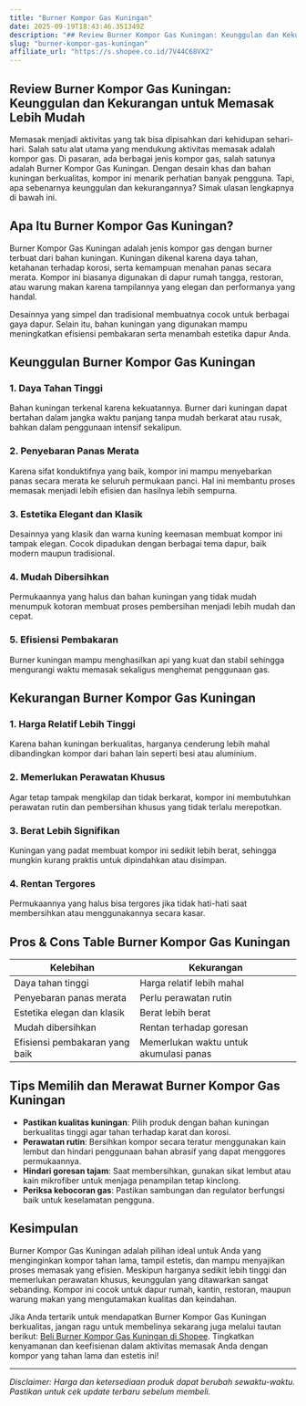 ```yaml
---
title: "Burner Kompor Gas Kuningan"
date: 2025-09-19T18:43:46.351349Z
description: "## Review Burner Kompor Gas Kuningan: Keunggulan dan Kekurangan untuk Memasak Lebih Mudah..."
slug: "burner-kompor-gas-kuningan"
affiliate_url: "https://s.shopee.co.id/7V44C68VX2"
---
```

## Review Burner Kompor Gas Kuningan: Keunggulan dan Kekurangan untuk Memasak Lebih Mudah

Memasak menjadi aktivitas yang tak bisa dipisahkan dari kehidupan sehari-hari. Salah satu alat utama yang mendukung aktivitas memasak adalah kompor gas. Di pasaran, ada berbagai jenis kompor gas, salah satunya adalah Burner Kompor Gas Kuningan. Dengan desain khas dan bahan kuningan berkualitas, kompor ini menarik perhatian banyak pengguna. Tapi, apa sebenarnya keunggulan dan kekurangannya? Simak ulasan lengkapnya di bawah ini.

## Apa Itu Burner Kompor Gas Kuningan?

Burner Kompor Gas Kuningan adalah jenis kompor gas dengan burner terbuat dari bahan kuningan. Kuningan dikenal karena daya tahan, ketahanan terhadap korosi, serta kemampuan menahan panas secara merata. Kompor ini biasanya digunakan di dapur rumah tangga, restoran, atau warung makan karena tampilannya yang elegan dan performanya yang handal.

Desainnya yang simpel dan tradisional membuatnya cocok untuk berbagai gaya dapur. Selain itu, bahan kuningan yang digunakan mampu meningkatkan efisiensi pembakaran serta menambah estetika dapur Anda.

## Keunggulan Burner Kompor Gas Kuningan

### 1. Daya Tahan Tinggi
Bahan kuningan terkenal karena kekuatannya. Burner dari kuningan dapat bertahan dalam jangka waktu panjang tanpa mudah berkarat atau rusak, bahkan dalam penggunaan intensif sekalipun.

### 2. Penyebaran Panas Merata
Karena sifat konduktifnya yang baik, kompor ini mampu menyebarkan panas secara merata ke seluruh permukaan panci. Hal ini membantu proses memasak menjadi lebih efisien dan hasilnya lebih sempurna.

### 3. Estetika Elegant dan Klasik
Desainnya yang klasik dan warna kuning keemasan membuat kompor ini tampak elegan. Cocok dipadukan dengan berbagai tema dapur, baik modern maupun tradisional.

### 4. Mudah Dibersihkan
Permukaannya yang halus dan bahan kuningan yang tidak mudah menumpuk kotoran membuat proses pembersihan menjadi lebih mudah dan cepat.

### 5. Efisiensi Pembakaran
Burner kuningan mampu menghasilkan api yang kuat dan stabil sehingga mengurangi waktu memasak sekaligus menghemat penggunaan gas.

## Kekurangan Burner Kompor Gas Kuningan

### 1. Harga Relatif Lebih Tinggi
Karena bahan kuningan berkualitas, harganya cenderung lebih mahal dibandingkan kompor dari bahan lain seperti besi atau aluminium.

### 2. Memerlukan Perawatan Khusus
Agar tetap tampak mengkilap dan tidak berkarat, kompor ini membutuhkan perawatan rutin dan pembersihan khusus yang tidak terlalu merepotkan.

### 3. Berat Lebih Signifikan
Kuningan yang padat membuat kompor ini sedikit lebih berat, sehingga mungkin kurang praktis untuk dipindahkan atau disimpan.

### 4. Rentan Tergores
Permukaannya yang halus bisa tergores jika tidak hati-hati saat membersihkan atau menggunakannya secara kasar.

## Pros & Cons Table Burner Kompor Gas Kuningan

| Kelebihan                              | Kekurangan                              |
|----------------------------------------|----------------------------------------|
| Daya tahan tinggi                     | Harga relatif lebih mahal           |
| Penyebaran panas merata               | Perlu perawatan rutin               |
| Estetika elegan dan klasik            | Berat lebih berat                   |
| Mudah dibersihkan                     | Rentan terhadap goresan             |
| Efisiensi pembakaran yang baik        | Memerlukan waktu untuk akumulasi panas |

## Tips Memilih dan Merawat Burner Kompor Gas Kuningan

- **Pastikan kualitas kuningan**: Pilih produk dengan bahan kuningan berkualitas tinggi agar tahan terhadap karat dan korosi.
- **Perawatan rutin**: Bersihkan kompor secara teratur menggunakan kain lembut dan hindari penggunaan bahan abrasif yang dapat menggores permukaannya.
- **Hindari goresan tajam**: Saat membersihkan, gunakan sikat lembut atau kain mikrofiber untuk menjaga penampilan tetap kinclong.
- **Periksa kebocoran gas**: Pastikan sambungan dan regulator berfungsi baik untuk keselamatan pengguna.

## Kesimpulan

Burner Kompor Gas Kuningan adalah pilihan ideal untuk Anda yang menginginkan kompor tahan lama, tampil estetis, dan mampu menyajikan proses memasak yang efisien. Meskipun harganya sedikit lebih tinggi dan memerlukan perawatan khusus, keunggulan yang ditawarkan sangat sebanding. Kompor ini cocok untuk dapur rumah, kantin, restoran, maupun warung makan yang mengutamakan kualitas dan keindahan.

Jika Anda tertarik untuk mendapatkan Burner Kompor Gas Kuningan berkualitas, jangan ragu untuk membelinya sekarang juga melalui tautan berikut: [Beli Burner Kompor Gas Kuningan di Shopee](https://s.shopee.co.id/7V44C68VX2). Tingkatkan kenyamanan dan keefisienan dalam aktivitas memasak Anda dengan kompor yang tahan lama dan estetis ini!

---

*Disclaimer: Harga dan ketersediaan produk dapat berubah sewaktu-waktu. Pastikan untuk cek update terbaru sebelum membeli.*